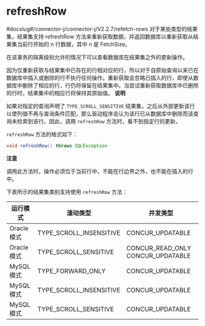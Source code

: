 refreshRow 
===============================
#docslug#/connector-j/connector-j/V2.2.7/refetch-rows
对于某些类型的结果集，结果集支持 refreshRow 方法来重新获取数据，并返回数据库以重新获取从结果集当前行开始的 n 行数据，其中 n 是 FetchSize。

在该事务的隔离级别允许的情况下可以查看数据库在结果集之外的更新操作。

因为仅重新获取与结果集中已存在的行相对应的行，所以对于自原始查询以来已在数据库中插入或删除的行不执行任何操作。重新获取会忽略已插入的行，即使从数据库中删除了相应的行，行仍将保留在结果集中。当尝试重新获取数据库中已删除的行时，结果集中的相应行将保持其原始值。
**说明**



如果对指定的查询声明了 `TYPE_SCROLL_SENSITIVE` 结果集，之后从外部更新该行以使列值不再与查询条件匹配，那么驱动程序会认为该行已从数据库中删除而该查询未检索到该行。因此，调用 `refreshRow` 方法时，看不到指定行的更新。

`refreshRow` 方法的格式如下：

```java
void refreshRow() throws SQLException
```


**注意**



调用此方法时，操作必须位于当前行中，不能在行边界之外，也不能在插入的行中。

下表所示的结果集类别支持使用 `refreshRow` 方法：


|            运行模式            |          滚动类型           |               并发类型                |
|----------------------------|-------------------------|-----------------------------------|
|  Oracle 模式 | TYPE_SCROLL_INSENSITIVE | CONCUR_UPDATABLE                  |
|  Oracle 模式 | TYPE_SCROLL_SENSITIVE   | CONCUR_READ_ONLY CONCUR_UPDATABLE |
|  MySQL 模式  | TYPE_FORWARD_ONLY       | CONCUR_UPDATABLE                  |
|  MySQL 模式  | TYPE_SCROLL_INSENSITIVE | CONCUR_UPDATABLE                  |
|  MySQL 模式  | TYPE_SCROLL_SENSITIVE   | CONCUR_UPDATABLE                  |


